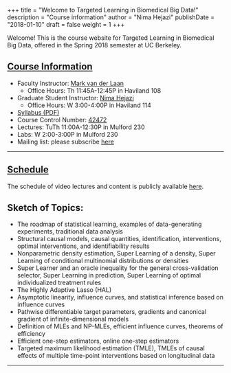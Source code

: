 +++
title = "Welcome to Targeted Learning in Biomedical Big Data!"
description = "Course information"
author = "Nima Hejazi"
publishDate = "2018-01-10"
draft = false
weight = 1
+++

Welcome! This is the course website for Targeted Learning in Biomedical Big
Data, offered in the Spring 2018 semester at UC Berkeley.

## <u>Course Information</u>

* Faculty Instructor: [Mark van der
    Laan](https://vanderlaan-group.github.io/about/)
  * Office Hours: Th 11:45A-12:45P in Haviland 108
* Graduate Student Instructor: [Nima Hejazi](https://nimahejazi.org)
  * Office Hours: W 3:00-4:00P in Haviland 114
* [Syllabus (PDF)](https://www.stat.berkeley.edu/~nhejazi/teach/2018_ph290_tlbbd/syllabus.pdf)
* Course Control Number:
    [42472](http://classes.berkeley.edu/content/2018-spring-pbhlth-290-011-sem-011)
* Lectures: TuTh 11:00A-12:30P in Mulford 230
* Labs: W 2:00-3:00P in Mulford 230
* Mailing list: please subscribe
    [here](https://groups.google.com/a/lists.berkeley.edu/forum/#!forum/tlbbd-sp2018)

---

## <u>Schedule</u>

The schedule of video lectures and content is publicly available
[here](https://docs.google.com/spreadsheets/d/1YLbRnasRLkNRc3wsXlDB2ljk-vq5l4_H6Ihn1rgVinE/edit?usp=sharing).

## Sketch of Topics:

* The roadmap of statistical learning, examples of data-generating experiments,
   traditional data analysis
* Structural causal models, causal quantities, identification, interventions,
   optimal interventions, and identifiability results
* Nonparametric density estimation, Super Learning of a density, Super Learning
   of conditional multinomial distributions or densities
* Super Learner and an oracle inequality for the general cross-validation
   selector, Super Learning in prediction, Super Learning of optimal
   individualized treatment rules
* The Highly Adaptive Lasso (HAL)
* Asymptotic linearity, influence curves, and statistical inference based on
   influence curves
* Pathwise differentiable target parameters, gradients and canonical gradient of
   infinite-dimensional models
* Definition of MLEs and NP-MLEs, efficient influence curves, theorems of
   efficiency
* Efficient one-step estimators, online one-step estimators
* Targeted maximum likelihood estimation (TMLE), TMLEs of causal effects of
   multiple time-point interventions based on longitudinal data

---
